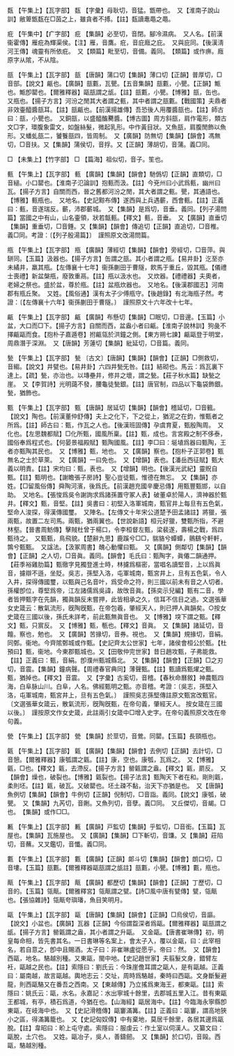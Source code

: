 <!-- { "loadSidebar": true } -->
瓾	【午集上】【瓦字部】	瓾	【字彙】母耿切，音猛。甑帶也。　又【淮南子說山訓】敝箄甑瓾在□茵之上，雖貪者不搏。【註】瓾讀鼃黽之黽。

疪	【午集中】【疒字部】	疪	【集韻】必至切，音閉。腳冷濕病。　又人名。【前漢衞霍傳】雁疪為輝渠侯。【注】雁，音鷹。疪，音庇廕之庇。　又與庇同。【後漢淸河王傳】魂靈有所依疪。　又【類篇】毗至切，音備。義同。　【類篇】或作痹。廕原字从隂，不从陰。

瓿	【午集上】【瓦字部】	瓿	【唐韻】蒲口切【集韻】薄口切【正韻】普厚切，□音部。【說文】甂也。【廣韻】瓿甊，瓦甖。【五音集韻】瓿甊，小甖。【正韻】甒也。甒卽罌也。【爾雅釋器】甌瓿謂之瓵。【註】瓿甊，小甖。【博雅】瓿，缶也。又甁也。【揚子方言】河汾之閒其大者謂之甀，其中者謂之瓿甊。【戰國策】夫鼎者非效壷醯醬瓿耳。【註】瓿甂也。【前漢揚雄傳】吾恐後人用覆醬瓿也。【註】師古曰：瓿，小甖也。　又銅瓿，以盛醯醢臡醬。【博古圖】周方斜瓿，肩作電形，類古文□字，環腹象雷文，如盤絲髮，微起乳形。中作黃目狀。又魚瓿，肩腹閒飾以魚形。又蟠虬瓿二，饕餮瓿四，皆周制。　又【廣韻】防無切【集韻】【韻會】馮無切，□音扶。又【集韻】蒲侯切，音捊。又【正韻】薄胡切，音蒲。義□同。

□	【未集上】【竹字部】	□	【篇海】祖似切，音子。笙也。

甀	【午集上】【瓦字部】	甀	【廣韻】【集韻】【韻會】馳僞切【正韻】直類切，□音縋。小口罌也。【淮南子氾論訓】抱甀而汲。【註】今兗州曰小武爲甀，幽州曰瓦。【揚子方言】自關而西，晉之舊都河汾之閒，其大者謂之甀。甖，其通語也。【博雅】甀甁也。　又地名。【史記黥布傳】遂西與上兵遇蘄，西會甀。【註】正義曰：甀，音遂瑞反。蘄，沛郡蘄城。　又【集韻】是爲切，音垂。義同。【列子湯問篇】當國之中有山，山名壷領，狀若甔甀。【釋文】甀，音垂。　又【廣韻】直垂切【集韻】重垂切，□音錘。又【集韻】【韻會】傳追切【正韻】直追切，□音椎。義□同。考證：〔【列子殷湯篇】〕　謹照原文改湯問篇。 

甁	【午集上】【瓦字部】	甁	【廣韻】薄經切【集韻】【韻會】旁經切，□音萍。與缾同。【玉篇】汲器也。【揚子方言】缶謂之瓿。其小者謂之甁。【易井卦】汔至亦未繘井，羸其甁。【左傳襄十七年】衞孫蒯田于曹隧，飮馬于重丘，毀其甁。【儀禮士喪禮】新盆槃甁，廢敦重鬲。【註】甁以汲水也。　又炊器。【禮禮器】夫奧者，老婦之祭也。盛於盆，尊於甁。【註】盆甁炊器也。　又地名。【後漢郡國志】河南郡有甁丘聚。　又姓。【風俗通】漢有太子少傅甁守。【後趙錄】有北海甁子然。考證：〔【左傳襄十六年】衞孫蒯田于曹隧。〕　謹照原文十六年改十七年。 

甂	【午集上】【瓦字部】	甂	【廣韻】布懸切【集韻】□眠切，□音邊。【玉篇】小盆，大口而□下。【揚子方言】自關而西，盆盎小者曰甂。【淮南子說林訓】狗彘不擇甂甌而食。【抱朴子嘉遁卷】拊甂瓴於洪鐘之側。【東方朔七諫】甂甌登于明堂，周鼎潛于深淵。　又【唐韻】芳蓮切【集韻】紕延切，□音篇。義同。

甃	【午集上】【瓦字部】	甃	〔古文〕【唐韻】【集韻】【韻會】【正韻】□側救切，音縐。【說文】井甓也。【易井卦】六四井甃旡咎。【註】結砌也。馬云：爲瓦裏下達上。【疏】甃，亦治也。以塼壘井，修井之壞，謂之甃。【莊子秋水篇】缺甃之崖。　又【李賀詩】光明藹不發，腰龜徒甃銀。【註】唐官制，四品以下龜袋飾銀。甃，猶飾也。

甄	【午集上】【瓦字部】	甄	【唐韻】居延切【集韻】【韻會】稽延切，□音籈。【說文】陶也。【前漢董仲舒傳】夫上之化下，下之從上，猶泥之在鈞，惟甄者之所爲。【註】師古曰：甄，作瓦之人也。【後漢班固傳】孕虞育夏，甄殷陶周。　又化也。【左思魏都賦】□化所甄，國風所稟。【註】甄，成也。言宮殿之制不侈泰，國俗奉爲程式也。【何晏景福殿賦】甄陶國風。【註】李□曰：埏埴爲器曰甄陶，王者亦甄陶其民也。　又【博雅】甄，地也。　又【廣韻】察也。【抱朴子正郭卷】甄無名之士於草萊。　又【廣韻】一曰免也。　又【增韻】表也。【潘岳西征賦】甄大義以明責。【註】宋均曰：甄，表也。　又【增韻】明也。【後漢光武紀】靈貺自甄。【註】甄明也。【謝瞻張子房詩】聖心豈徒甄，惟德在無忘。　又【集韻】亦姓。【□留風俗傳】舜陶河濱，後爲氏。【前漢趙充國辛慶忌傳】用甄豐甄邯，以自助。　又地名。【張悛爲吳令謝詢求爲諸孫置守冢人表】破董卓於陽人，濟神器於甄井。【釋文】甄，音堅。【註】吳書曰：初堅入洛軍城南，甄官井上每旦有五色氣，堅命人浚探，得漢傳國璽。　又陣名。【左傳文十年宋公道楚予田孟諸註】將獵，張兩甄，故置二左司馬。兩甄，猶兩翼也。【世說新語】桓元好獵，雙甄所指，不避林壑。【晉書周魴傳】擊賊杜曾于楊口，令李桓督左甄，梁裴遂，壽楊之戰，爲四甄待之。　又甄甄，鳥飛貌。【楚辭九思】鹿蹊兮□□，貒貉兮蟫蟫，鸇鷂兮軒軒，鶉兮甄甄。　又諡法。【汲冢周書】醜心動懼曰甄。　又【廣韻】側鄰切【集韻】【韻會】【正韻】之人切，□音眞。義同。【韻會】毛氏曰：甄陶字，眞僊二韻通押。【莊季裕雞肋篇】甄徹字見獨登進士時，林攄爲樞密，當唱名讀堅音，上以爲眞音，攄辯不遜，坐貶。吳志，孫堅入洛，屯軍城南，甄宮井上，旦有五色氣，令人入井，探得傳國璽，以甄與己名音叶，爲受命之符，則三國以前未有音之人切者。孫權卽位，尊堅爲帝，江左諸儒爲吳諱，故攺音眞。【孫奕示兒編】甄有二音，學者皆押甄字在先韻，獨眞韻反未嘗押，此皆相承之久，信耳不信目之過。文選張華女史箴云：散氣流形，旣陶旣甄，在帝包羲，肇經天人，則已押人眞韻矣。○按女史箴在三國以後，孫氏未詳考，前此甄無眞音也。　又【博雅】堗下謂之甄。【釋文】甄，只賔反。　又【博雅】甄，甎也。【釋文】音眞。　又【集韻】諸延切，音饘。察也，勉也。　又【廣韻】苦掾切，音券。視也。　又【集韻】規掾切，音絹。同鄄。衞地。今齊隂鄄城或作甄。【史記齊太公世家】七年，諸侯會桓公於甄。【杜預曰】甄，衞地。今東郡甄城也。又【田敬仲完世家】昔日趙攻甄，子弗能救。【註】正義曰：甄，音絹。卽濮州甄城縣北。　又【集韻】【韻會】【正韻】□之刃切，音震。【集韻】鐘病聲。【周禮春官典同】薄聲甄。【註】甄讀爲甄燿之甄。甄，猶掉也。【釋文】音震。　又【字彙】古奚切，音稽。【春秋命曆敘】神農甄四海，白阜脉山川。白阜，人名。佛經甄明之甄。亦音稽。考證：〔吳志，孫堅入洛，屯軍城南，甄宮井上，旦有五色氣。〕　謹照吳志孫堅傳註原文甄宮改甄官。〔文選張華女箴云，散氣流形，旣陶旣甄，在帝句義，肇經天人。 按女箴在三國以後。〕　謹按原文作女史箴，此註兩引女箴中□增入史字。在帝句義照原文改在帝句義。 

甇	【午集上】【瓦字部】	甇	【集韻】於莖切，音鶯。同罌。【玉篇】長頸甁也。

甈	【午集上】【瓦字部】	甈	【廣韻】【集韻】【韻會】去例切【正韻】去計切，□音憩。【爾雅釋器】康瓠謂之甈。【註】康，空也。康瓠，瓦爲之。　又【博雅】甈，□也。【釋文】甈，去滯反。【揚子方言】罃甈謂之盎。【釋文】甈，罽反。　又【韻會】燥也，破裂也。【博雅】甈裂也。【揚子法言】甄陶天下者在和。剛則甈，柔則坯。【註】甈，破瓦。又破罌也。坯土疎不黏，治天下亦猶是也。　又【唐韻】魚例切【集韻】【韻會】牛例切【正韻】倪制切，□音詣。義同。【說文】康瓠，破甖。　又【集韻】九芮切，音劂。又魚列切，音孽。義□同。　又丘傑切，音朅。□也。　【集韻】或作□□。

甉	【午集上】【瓦字部】	甉	【廣韻】戸監切【集韻】乎監切，□音銜。【玉篇】瓦屋也。【集韻】瓦施屋也。　又【廣韻】【集韻】□下斬切，音豏。又【集韻】莊陷切，音蘸。又叉鑑切，音懺。義□同。

甊	【午集上】【瓦字部】	甊	【廣韻】【正韻】郞斗切【集韻】【韻會】朗口切，□音塿。【玉篇】瓿甊。【爾雅釋器甌瓿謂之瓵註】瓿甊，小甖。【博雅】甊，甁也。

甋	【午集上】【瓦字部】	甋	【廣韻】都歷切【集韻】【韻會】【正韻】丁歷切，□音的。【玉篇】瓴甋。【爾雅釋宮】瓴甋謂之甓。【詩□風中唐有甓傳】甓，瓴甋也。【張協雜詩】瓴甋夸璵璠，魚目笑明月。

甌	【午集上】【瓦字部】	甌	【唐韻】【集韻】【韻會】【正韻】□烏侯切，音謳。【說文】小盆也。【廣韻】瓦器【正韻】今俗謂盌深者爲甌。【爾雅釋器】甌瓿謂之瓵。【揚子方言】罃甈謂之盎，其小者謂之升甌。　又金甌。【唐書崔琳傳】初，明皇每命相，皆先書其名。一日書琳等名案上，會太子入，覆以金甌，曰：此宰相名，若自意之，卽中且賜酒。太子曰：非崔琳盧從愿乎。帝曰：然。　又【韻會】西甌，地名。駱越別種。又東甌，閩中地。【史記趙世家】夫翦髮文身，錯臂左衽，甌越之民也。【註】索隱曰：劉氏云：今珠崖儋耳謂之甌人，是有甌越。正義曰：屬南越，故言甌越。輿地志云：交址，周時爲駱越，秦時曰西甌。文身斷髮避龍，則西甌駱又在番吾之西南。又【東越傳】乃立搖爲東海王，都東甌。【註】索隱曰：姚氏云：甌，水名。永嘉記：水出寧城十餘里，去郡城五里入江。昔有東甌王都城，有亭，積石爲道，今猶在也。【山海經】甌居海中。【註】今臨海永寧縣卽東甌，在岐海中也。　又【史記滑稽傳】甌窶滿篝。【註】正義曰：甌窶，謂高地狹小之區，得滿篝籠也。　又【史記匈奴傳】中有棄地，莫居千餘里，各居其邊爲甌脫。【註】韋昭曰：畍上屯守處。索隱曰：服虔云：作土室以伺漢人。又纂文曰：甌脫，土穴也。　又姓。甌冶子，吳人，善鑄劒。　又【集韻】於口切，音毆。西甌，駱越別種。

